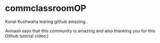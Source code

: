 # commclassroomOP

Kunal Kushwaha learing github amazing..





Avinash says that this community is amazing and also thanking you for this Github tutorial video:)
